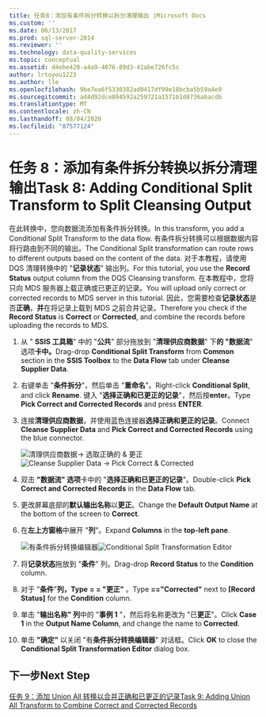 ```yaml
---
title: 任务8：添加有条件拆分转换以拆分清理输出 |Microsoft Docs
ms.custom: ''
ms.date: 06/13/2017
ms.prod: sql-server-2014
ms.reviewer: ''
ms.technology: data-quality-services
ms.topic: conceptual
ms.assetid: d4ebe420-a4a9-4076-89d3-41abe726fc5c
author: lrtoyou1223
ms.author: lle
ms.openlocfilehash: 9be7ea6f5330382ad0417df99e18bcba5b59a4e9
ms.sourcegitcommit: ad4d92dce894592a259721a1571b1d8736abacdb
ms.translationtype: MT
ms.contentlocale: zh-CN
ms.lasthandoff: 08/04/2020
ms.locfileid: "87577124"
---
```

# <a name="task-8-adding-conditional-split-transform-to-split-cleansing-output"></a><span data-ttu-id="596ba-102">任务 8：添加有条件拆分转换以拆分清理输出</span><span class="sxs-lookup"><span data-stu-id="596ba-102">Task 8: Adding Conditional Split Transform to Split Cleansing Output</span></span>
  <span data-ttu-id="596ba-103">在此转换中，您向数据流添加有条件拆分转换。</span><span class="sxs-lookup"><span data-stu-id="596ba-103">In this transform, you add a Conditional Split Transform to the data flow.</span></span> <span data-ttu-id="596ba-104">有条件拆分转换可以根据数据内容将行路由到不同的输出。</span><span class="sxs-lookup"><span data-stu-id="596ba-104">The Conditional Split transformation can route rows to different outputs based on the content of the data.</span></span> <span data-ttu-id="596ba-105">对于本教程，请使用 DQS 清理转换中的 "**记录状态**" 输出列。</span><span class="sxs-lookup"><span data-stu-id="596ba-105">For this tutorial, you use the **Record Status** output column from the DQS Cleansing transform.</span></span> <span data-ttu-id="596ba-106">在本教程中，您将只向 MDS 服务器上载正确或已更正的记录。</span><span class="sxs-lookup"><span data-stu-id="596ba-106">You will upload only correct or corrected records to MDS server in this tutorial.</span></span> <span data-ttu-id="596ba-107">因此，您需要检查**记录状态**是否**正确**，**并**在将记录上载到 MDS 之前合并记录。</span><span class="sxs-lookup"><span data-stu-id="596ba-107">Therefore you check if the **Record Status** is **Correct** or **Corrected**, and combine the records before uploading the records to MDS.</span></span>  
  
1.  <span data-ttu-id="596ba-108">从 " **SSIS 工具箱**" 中的 "**公共**" 部分拖放到 "**清理供应商数据**" 下**的 "数据流**" 选项**卡中。**</span><span class="sxs-lookup"><span data-stu-id="596ba-108">Drag-drop **Conditional Split Transform** from **Common** section in the **SSIS Toolbox** to the **Data Flow** tab under **Cleanse Supplier Data**.</span></span>  
  
2.  <span data-ttu-id="596ba-109">右键单击 "**条件拆分**"，然后单击 "**重命名**"。</span><span class="sxs-lookup"><span data-stu-id="596ba-109">Right-click **Conditional Split**, and click **Rename**.</span></span> <span data-ttu-id="596ba-110">键入 "**选择正确和已更正的记录**"，然后按**enter**。</span><span class="sxs-lookup"><span data-stu-id="596ba-110">Type **Pick Correct and Corrected Records** and press **ENTER**.</span></span>  
  
3.  <span data-ttu-id="596ba-111">连接**清理供应商数据**，并使用蓝色连接器**选择正确和更正的记录**。</span><span class="sxs-lookup"><span data-stu-id="596ba-111">Connect **Cleanse Supplier Data** and **Pick Correct and Corrected Records** using the blue connector.</span></span>  
  
     <span data-ttu-id="596ba-112">![清理供应商数据-> 选取正确的 & 更正](../../2014/tutorials/media/et-addingcsttosplitcleansingoutput-01.jpg "清理供应商数据 -> 选择正确和已更正的记录")</span><span class="sxs-lookup"><span data-stu-id="596ba-112">![Cleanse Supplier Data -> Pick Correct & Corrected](../../2014/tutorials/media/et-addingcsttosplitcleansingoutput-01.jpg "Cleanse Supplier Data -> Pick Correct & Corrected")</span></span>  
  
4.  <span data-ttu-id="596ba-113">双击 **"数据流" 选项**卡中的 "**选择正确和已更正的记录**"。</span><span class="sxs-lookup"><span data-stu-id="596ba-113">Double-click **Pick Correct and Corrected Records** in the **Data Flow** tab.</span></span>  
  
5.  <span data-ttu-id="596ba-114">更改屏幕底部的**默认输出名称**以**更正**。</span><span class="sxs-lookup"><span data-stu-id="596ba-114">Change the **Default Output Name** at the bottom of the screen to **Correct**.</span></span>  
  
6.  <span data-ttu-id="596ba-115">在**左上方窗格**中展开 "**列**"。</span><span class="sxs-lookup"><span data-stu-id="596ba-115">Expand **Columns** in the **top-left pane**.</span></span>  
  
     <span data-ttu-id="596ba-116">![有条件拆分转换编辑器](../../2014/tutorials/media/et-addingcsttosplitcleansingoutput-02.jpg "有条件拆分转换编辑器")</span><span class="sxs-lookup"><span data-stu-id="596ba-116">![Conditional Split Transformation Editor](../../2014/tutorials/media/et-addingcsttosplitcleansingoutput-02.jpg "Conditional Split Transformation Editor")</span></span>  
  
7.  <span data-ttu-id="596ba-117">将**记录状态**拖放到 "**条件**" 列。</span><span class="sxs-lookup"><span data-stu-id="596ba-117">Drag-drop **Record Status** to the **Condition** column.</span></span>  
  
8.  <span data-ttu-id="596ba-118">对于 "**条件**"**列，Type** **= = "更正"** 。</span><span class="sxs-lookup"><span data-stu-id="596ba-118">Type **=="Corrected"** next to **[Record Status]** for the **Condition** column.</span></span>  
  
9. <span data-ttu-id="596ba-119">单击 "**输出名称" 列**中的 "**事例 1** "，然后将名称更改为 "已**更正**"。</span><span class="sxs-lookup"><span data-stu-id="596ba-119">Click **Case 1** in the **Output Name Column**, and change the name to **Corrected**.</span></span>  
  
10. <span data-ttu-id="596ba-120">单击 **"确定"** 以关闭 "有**条件拆分转换编辑器**" 对话框。</span><span class="sxs-lookup"><span data-stu-id="596ba-120">Click **OK** to close the **Conditional Split Transformation Editor** dialog box.</span></span>  
  
## <a name="next-step"></a><span data-ttu-id="596ba-121">下一步</span><span class="sxs-lookup"><span data-stu-id="596ba-121">Next Step</span></span>  
 [<span data-ttu-id="596ba-122">任务 9：添加 Union All 转换以合并正确和已更正的记录</span><span class="sxs-lookup"><span data-stu-id="596ba-122">Task 9: Adding Union All Transform to Combine Correct and Corrected Records</span></span>](../../2014/tutorials/task-9-adding-union-all-transform-to-combine-correct-and-corrected-records.md)  
  
  
